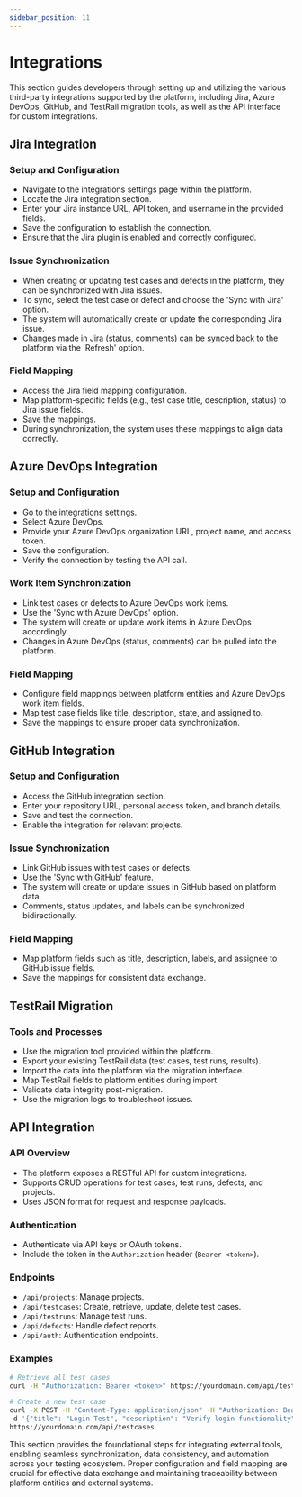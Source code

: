 ```yaml
---
sidebar_position: 11
---
```


# Integrations

This section guides developers through setting up and utilizing the various third-party integrations supported by the platform, including Jira, Azure DevOps, GitHub, and TestRail migration tools, as well as the API interface for custom integrations.

## Jira Integration

### Setup and Configuration
- Navigate to the integrations settings page within the platform.
- Locate the Jira integration section.
- Enter your Jira instance URL, API token, and username in the provided fields.
- Save the configuration to establish the connection.
- Ensure that the Jira plugin is enabled and correctly configured.

### Issue Synchronization
- When creating or updating test cases and defects in the platform, they can be synchronized with Jira issues.
- To sync, select the test case or defect and choose the 'Sync with Jira' option.
- The system will automatically create or update the corresponding Jira issue.
- Changes made in Jira (status, comments) can be synced back to the platform via the 'Refresh' option.

### Field Mapping
- Access the Jira field mapping configuration.
- Map platform-specific fields (e.g., test case title, description, status) to Jira issue fields.
- Save the mappings.
- During synchronization, the system uses these mappings to align data correctly.

## Azure DevOps Integration

### Setup and Configuration
- Go to the integrations settings.
- Select Azure DevOps.
- Provide your Azure DevOps organization URL, project name, and access token.
- Save the configuration.
- Verify the connection by testing the API call.

### Work Item Synchronization
- Link test cases or defects to Azure DevOps work items.
- Use the 'Sync with Azure DevOps' option.
- The system will create or update work items in Azure DevOps accordingly.
- Changes in Azure DevOps (status, comments) can be pulled into the platform.

### Field Mapping
- Configure field mappings between platform entities and Azure DevOps work item fields.
- Map test case fields like title, description, state, and assigned to.
- Save the mappings to ensure proper data synchronization.

## GitHub Integration

### Setup and Configuration
- Access the GitHub integration section.
- Enter your repository URL, personal access token, and branch details.
- Save and test the connection.
- Enable the integration for relevant projects.

### Issue Synchronization
- Link GitHub issues with test cases or defects.
- Use the 'Sync with GitHub' feature.
- The system will create or update issues in GitHub based on platform data.
- Comments, status updates, and labels can be synchronized bidirectionally.

### Field Mapping
- Map platform fields such as title, description, labels, and assignee to GitHub issue fields.
- Save the mappings for consistent data exchange.

## TestRail Migration

### Tools and Processes
- Use the migration tool provided within the platform.
- Export your existing TestRail data (test cases, test runs, results).
- Import the data into the platform via the migration interface.
- Map TestRail fields to platform entities during import.
- Validate data integrity post-migration.
- Use the migration logs to troubleshoot issues.

## API Integration

### API Overview
- The platform exposes a RESTful API for custom integrations.
- Supports CRUD operations for test cases, test runs, defects, and projects.
- Uses JSON format for request and response payloads.

### Authentication
- Authenticate via API keys or OAuth tokens.
- Include the token in the `Authorization` header (`Bearer <token>`).

### Endpoints
- `/api/projects`: Manage projects.
- `/api/testcases`: Create, retrieve, update, delete test cases.
- `/api/testruns`: Manage test runs.
- `/api/defects`: Handle defect reports.
- `/api/auth`: Authentication endpoints.

### Examples
```bash
# Retrieve all test cases
curl -H "Authorization: Bearer <token>" https://yourdomain.com/api/testcases

# Create a new test case
curl -X POST -H "Content-Type: application/json" -H "Authorization: Bearer <token>" \
-d '{"title": "Login Test", "description": "Verify login functionality"}' \
https://yourdomain.com/api/testcases
```

This section provides the foundational steps for integrating external tools, enabling seamless synchronization, data consistency, and automation across your testing ecosystem. Proper configuration and field mapping are crucial for effective data exchange and maintaining traceability between platform entities and external systems.